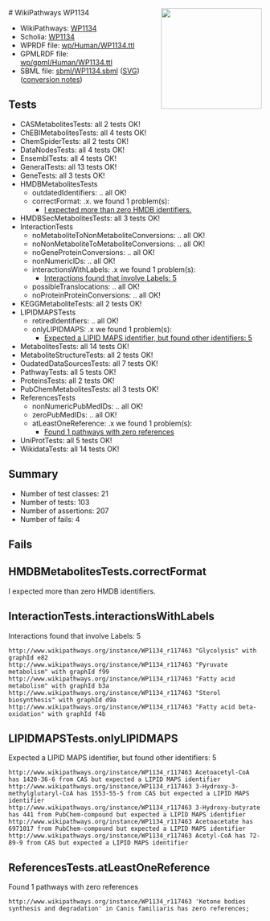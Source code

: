 <img style="float: right; width: 200px" src="../logo.png" />
# WikiPathways WP1134

* WikiPathways: [WP1134](https://identifiers.org/wikipathways:WP1134)
* Scholia: [WP1134](https://scholia.toolforge.org/wikipathways/WP1134)
* WPRDF file: [wp/Human/WP1134.ttl](../wp/Human/WP1134.ttl)
* GPMLRDF file: [wp/gpml/Human/WP1134.ttl](../wp/gpml/Human/WP1134.ttl)
* SBML file: [sbml/WP1134.sbml](../sbml/WP1134.sbml) ([SVG](../sbml/WP1134.svg)) ([conversion notes](../sbml/WP1134.txt))

## Tests
* CASMetabolitesTests: all 2 tests OK!
* ChEBIMetabolitesTests: all 4 tests OK!
* ChemSpiderTests: all 2 tests OK!
* DataNodesTests: all 4 tests OK!
* EnsemblTests: all 4 tests OK!
* GeneralTests: all 13 tests OK!
* GeneTests: all 3 tests OK!
* HMDBMetabolitesTests
    * outdatedIdentifiers: .. all OK!
    * correctFormat: .x. we found 1 problem(s):
        * [I expected more than zero HMDB identifiers.](#ad154c1e)
* HMDBSecMetabolitesTests: all 3 tests OK!
* InteractionTests
    * noMetaboliteToNonMetaboliteConversions: .. all OK!
    * noNonMetaboliteToMetaboliteConversions: .. all OK!
    * noGeneProteinConversions: .. all OK!
    * nonNumericIDs: .. all OK!
    * interactionsWithLabels: .x we found 1 problem(s):
        * [Interactions found that involve Labels: 5](#630d267c)
    * possibleTranslocations: .. all OK!
    * noProteinProteinConversions: .. all OK!
* KEGGMetaboliteTests: all 2 tests OK!
* LIPIDMAPSTests
    * retiredIdentifiers: .. all OK!
    * onlyLIPIDMAPS: .x we found 1 problem(s):
        * [Expected a LIPID MAPS identifier, but found other identifiers: 5](#48cc60bc)
* MetabolitesTests: all 14 tests OK!
* MetaboliteStructureTests: all 2 tests OK!
* OudatedDataSourcesTests: all 7 tests OK!
* PathwayTests: all 5 tests OK!
* ProteinsTests: all 2 tests OK!
* PubChemMetabolitesTests: all 3 tests OK!
* ReferencesTests
    * nonNumericPubMedIDs: .. all OK!
    * zeroPubMedIDs: .. all OK!
    * atLeastOneReference: .x we found 1 problem(s):
        * [Found 1 pathways with zero references](#35eb778e)
* UniProtTests: all 5 tests OK!
* WikidataTests: all 14 tests OK!


## Summary

* Number of test classes: 21
* Number of tests: 103
* Number of assertions: 207
* Number of fails: 4

## Fails

<a name="ad154c1e" />

## HMDBMetabolitesTests.correctFormat

I expected more than zero HMDB identifiers.
<a name="630d267c" />

## InteractionTests.interactionsWithLabels

Interactions found that involve Labels: 5
```
http://www.wikipathways.org/instance/WP1134_r117463 "Glycolysis" with graphId e82
http://www.wikipathways.org/instance/WP1134_r117463 "Pyruvate metabolism" with graphId f99
http://www.wikipathways.org/instance/WP1134_r117463 "Fatty acid metabolism" with graphId b3a
http://www.wikipathways.org/instance/WP1134_r117463 "Sterol biosynthesis" with graphId d9a
http://www.wikipathways.org/instance/WP1134_r117463 "Fatty acid beta-oxidation" with graphId f4b
```

<a name="48cc60bc" />

## LIPIDMAPSTests.onlyLIPIDMAPS

Expected a LIPID MAPS identifier, but found other identifiers: 5
```
http://www.wikipathways.org/instance/WP1134_r117463 Acetoacetyl-CoA has 1420-36-6 from CAS but expected a LIPID MAPS identifier
http://www.wikipathways.org/instance/WP1134_r117463 3-Hydroxy-3-methylglutaryl-CoA has 1553-55-5 from CAS but expected a LIPID MAPS identifier
http://www.wikipathways.org/instance/WP1134_r117463 3-Hydroxy-butyrate has 441 from PubChem-compound but expected a LIPID MAPS identifier
http://www.wikipathways.org/instance/WP1134_r117463 Acetoacetate has 6971017 from PubChem-compound but expected a LIPID MAPS identifier
http://www.wikipathways.org/instance/WP1134_r117463 Acetyl-CoA has 72-89-9 from CAS but expected a LIPID MAPS identifier
```

<a name="35eb778e" />

## ReferencesTests.atLeastOneReference

Found 1 pathways with zero references
```
http://www.wikipathways.org/instance/WP1134_r117463 'Ketone bodies synthesis and degradation' in Canis familiaris has zero references; 
```

